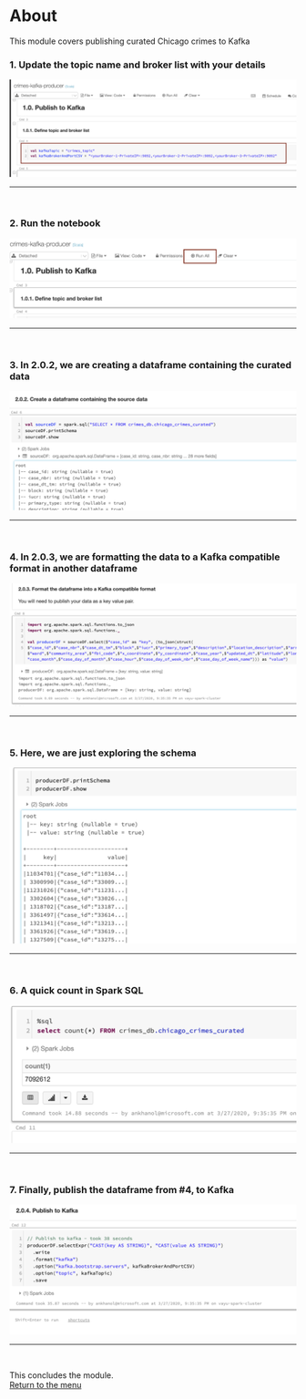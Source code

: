 

# About

This module covers publishing curated Chicago crimes to Kafka<br>


### 1. Update the topic name and broker list with your details
![CreateStorage01](images/04-databricks-46.png)
<br>
<hr>
<br>

### 2. Run the notebook
![CreateStorage02](images/04-databricks-47.png)
<br>
<hr>
<br>

### 3.  In 2.0.2, we are creating a dataframe containing the curated data
![CreateStorage03](images/04-databricks-48.png)
<br>
<hr>
<br>

### 4.  In 2.0.3, we are formatting the data to a Kafka compatible format in another dataframe
![CreateStorage03](images/04-databricks-49.png)
<br>
<hr>
<br>

### 5.  Here, we are just exploring the schema
![CreateStorage03](images/04-databricks-50.png)
<br>
<hr>
<br>

### 6.  A quick count in Spark SQL
![CreateStorage03](images/04-databricks-51.png)
<br>
<hr>
<br>

### 7.  Finally, publish the dataframe from #4, to Kafka
![CreateStorage03](images/04-databricks-52.png)
<br>
<hr>
<br>

This concludes the module.<br>
[Return to the menu](https://github.com/anagha-microsoft/adx-kafkaConnect-hol/tree/master/hdi-standalone-nonesp#lets-get-started)
